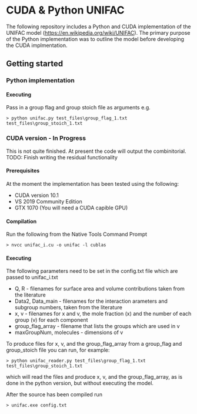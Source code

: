 # CUDA & Python UNIFAC

The following repository includes a Python and CUDA implementation of the UNIFAC model (https://en.wikipedia.org/wiki/UNIFAC). The primary purpose of the Python implementation was to outline the model before developing the CUDA implmentation.  

## Getting started

### Python implementation

#### Executing
Pass in a group flag and group stoich file as arguments e.g.
```
> python unifac.py test_files\group_flag_1.txt test_files\group_stoich_1.txt
```

### CUDA version - In Progress

This is not quite finished. At present the code will output the combinitorial.
TODO: Finish writing the residual functionality

#### Prerequisites
At the moment the implementation has been tested using the following:
* CUDA version 10.1
* VS 2019 Community Edition
* GTX 1070 (You will need a CUDA capible GPU)

#### Compilation
Run the following from the Native Tools Command Prompt
```
> nvcc unifac_i.cu -o unifac -l cublas
```

#### Executing
The following parameters need to be set in the config.txt file which are passed to unifac_i.txt
* Q, R - filenames for surface area and volume contributions taken from the literature
* Data2, Data_main - filenames for the interaction arameters and subgroup numbers, taken from the literature
* x, v - filenames for x and v, the mole fraction (x) and the number of each group (v) for each component 
* group_flag_array - filename that lists the groups which are used in v
* maxGroupNum, molecules - dimensions of v

To produce files for x, v, and the group_flag_array from a group_flag and group_stoich file you can run, for example:
```
> python unifac_reader.py test_files\group_flag_1.txt test_files\group_stoich_1.txt
```
which will read the files and produce x, v, and the group_flag_array, as is done in the python version, but without executing the model.
 
After the source has been compiled run
```
> unifac.exe config.txt
```
